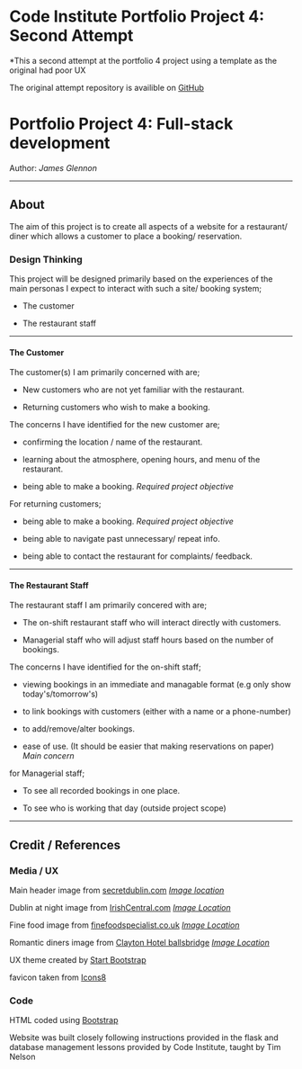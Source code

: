 # Code Institute Portfolio Project 4: Second Attempt

*This a second attempt at the portfolio 4 project using a template as the original had poor UX

The original attempt repository is availible on [GitHub](https://github.com/James-Glennon/Portfolio-project-4)

# Portfolio Project 4: Full-stack development

Author: *James Glennon*

---
## About

The aim of this project is to create all aspects of a website for a restaurant/ diner which allows a customer to place a booking/ reservation.

### Design Thinking

This project will be designed primarily based on the experiences of the main personas I expect to interact with such a site/ booking system;

- The customer

- The restaurant staff

---
#### The Customer

The customer(s) I am primarily concerned with are;

- New customers who are not yet familiar with the restaurant.

- Returning customers who wish to make a booking.

The concerns I have identified for the new customer are;

- confirming the location / name of the restaurant.

- learning about the atmosphere, opening hours, and menu of the restaurant.

- being able to make a booking. *Required project objective*

For returning customers;

- being able to make a booking. *Required project objective*

- being able to navigate past unnecessary/ repeat info.

- being able to contact the restaurant for complaints/ feedback.
---
#### The Restaurant Staff

The restaurant staff I am primarily concered with are;

- The on-shift restaurant staff who will interact directly with customers.

- Managerial staff who will adjust staff hours based on the number of bookings.

The concerns I have identified for the on-shift staff;

- viewing bookings in an immediate and managable format (e.g only show today's/tomorrow's)

- to link bookings with customers (either with a name or a phone-number)

- to add/remove/alter bookings.

- ease of use. (It should be easier that making reservations on paper) *Main concern*

for Managerial staff;

- To see all recorded bookings in one place.

- To see who is working that day (outside project scope)
---

## Credit / References

### Media / UX

Main header image from [secretdublin.com](https://secretdublin.com/most-beautiful-restaurants/)
*[Image location](https://offloadmedia.feverup.com/secretdublin.com/wp-content/uploads/2022/02/28053553/49741353_2225002007716056_2774068992225050624_n.png)*

Dublin at night image from [IrishCentral.com](https://www.irishcentral.com/travel/travel-tips/what-to-do-winters-evening-dublin)
*[Image Location](https://www.irishcentral.com/uploads/article/117387/cropped_Dublin_City_Night_iStock.JPG?t=1667554775)*

Fine food image from [finefoodspecialist.co.uk](https://www.finefoodspecialist.co.uk/)
*[Image Location](https://www.finefoodspecialist.co.uk/media/homeimages/wagyu_steak_level_1_.jpg)*

Romantic diners image from [Clayton Hotel ballsbridge](https://www.claytonhotelballsbridge.com/blog/fine-dining-in-dublin/)
*[Image Location](https://www.claytonhotelballsbridge.com/wp-content/uploads/sites/8/2019/07/couple-enjoying-romantic-dinner-restaurant-1024x680.jpg)*

UX theme created by [Start Bootstrap](https://startbootstrap.com/previews/one-page-wonder)

favicon taken from [Icons8](https://icons8.com/icon/111450/dining-room)

### Code

HTML coded using [Bootstrap](https://getbootstrap.com/)

Website was built closely following instructions provided in the flask and database management lessons provided by Code Institute, taught by Tim Nelson